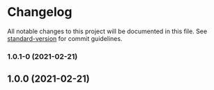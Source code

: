 # Changelog

All notable changes to this project will be documented in this file. See [standard-version](https://github.com/conventional-changelog/standard-version) for commit guidelines.

### 1.0.1-0 (2021-02-21)

## 1.0.0 (2021-02-21)
